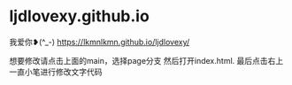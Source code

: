 # ljdlovexy.github.io
我爱你❥(^_-)
https://lkmnlkmn.github.io/ljdlovexy/

想要修改请点击上面的main，选择page分支 然后打开index.html. 最后点击右上一直小笔进行修改文字代码
